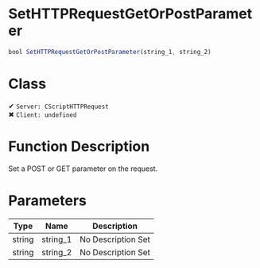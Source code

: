 # SetHTTPRequestGetOrPostParameter
```js
bool SetHTTPRequestGetOrPostParameter(string_1, string_2)
```
# Class
✔ `Server: CScriptHTTPRequest`  
✖ `Client: undefined`  

# Function Description
Set a POST or GET parameter on the request.
# Parameters
Type|Name|Description
--|--|--
string|string_1|No Description Set
string|string_2|No Description Set
